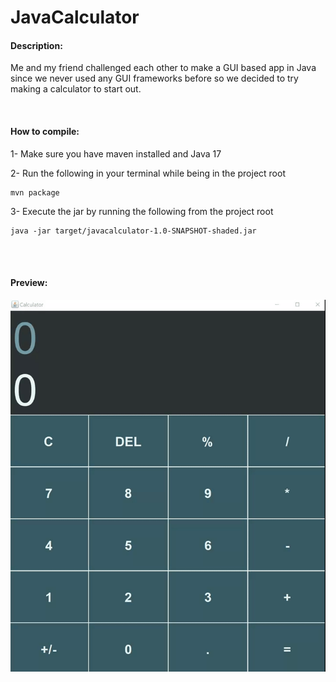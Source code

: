 # JavaCalculator
#### Description:
Me and my friend challenged each other to make a GUI based app in Java since we never used any GUI frameworks before so we decided to try making a calculator to start out.

<br>

#### How to compile:
1- Make sure you have maven installed and Java 17

2- Run the following in your terminal while being in the project root
```shell
mvn package
```

3- Execute the jar by running the following from the project root
```shell
java -jar target/javacalculator-1.0-SNAPSHOT-shaded.jar 
```

<br>
<br>

#### Preview: 

[![GIF](calculator.gif)]()